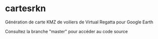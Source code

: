 # cartesrkn
Génération de carte KMZ de voiliers de Virtual Regatta pour Google Earth

Consultez la branche "master" pour accéder au code source

